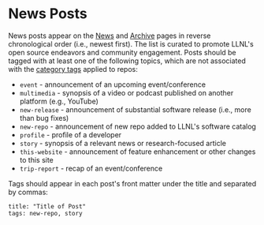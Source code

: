 # News Posts

News posts appear on the [News](https://software.llnl.gov/news/) and [Archive](https://software.llnl.gov/news/archive/) pages in reverse chronological order (i.e., newest first). The list is curated to promote LLNL's open source endeavors and community engagement. Posts should be tagged with at least one of the following topics, which are not associated with the [category tags](https://github.com/LLNL/llnl.github.io/tree/master/category) applied to repos:

- `event` - announcement of an upcoming event/conference
- `multimedia` - synopsis of a video or podcast published on another platform (e.g., YouTube)
- `new-release` - announcement of substantial software release (i.e., more than bug fixes)
- `new-repo` - announcement of new repo added to LLNL's software catalog
- `profile` - profile of a developer
- `story` - synopsis of a relevant news or research-focused article
- `this-website` - announcement of feature enhancement or other changes to this site
- `trip-report` - recap of an event/conference

Tags should appear in each post's front matter under the title and separated by commas:

```
title: "Title of Post"
tags: new-repo, story
```
